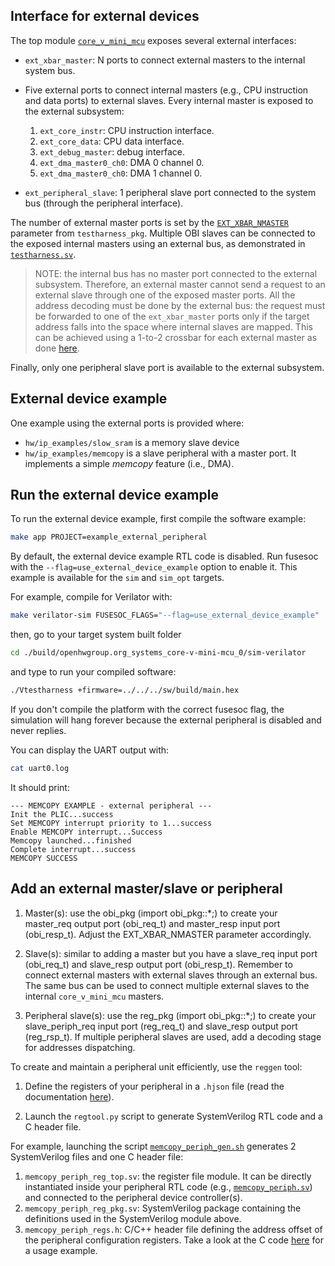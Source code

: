 ## Interface for external devices

The top module [`core_v_mini_mcu`](hw/core-v-mini-mcu/corecore_v_mini_mcu.sv) exposes several external interfaces:

- `ext_xbar_master`: N ports to connect external masters to the internal system bus.

- Five external ports to connect internal masters (e.g., CPU instruction and data ports) to external slaves. Every internal master is exposed to the external subsystem:
   1. `ext_core_instr`: CPU instruction interface.
   2. `ext_core_data`: CPU data interface.
   3. `ext_debug_master`: debug interface.
   4. `ext_dma_master0_ch0`: DMA 0 channel 0.
   5. `ext_dma_master0_ch0`: DMA 1 channel 0.

- `ext_peripheral_slave`: 1 peripheral slave port connected to the system bus (through the peripheral interface).

The number of external master ports is set by the [`EXT_XBAR_NMASTER`](./tb/testharness_pkg.sv#L10) parameter from `testharness_pkg`.
Multiple OBI slaves can be connected to the exposed internal masters using an external bus, as demonstrated in [`testharness.sv`](./tb/testharness.sv#L232). 

> NOTE: the internal bus has no master port connected to the external subsystem. Therefore, an external master cannot send a request to an external slave through one of the exposed master ports. All the address decoding must be done by the external bus: the request must be forwarded to one of the `ext_xbar_master` ports only if the target address falls into the space where internal slaves are mapped. This can be achieved using a 1-to-2 crossbar for each external master as done [here](./tb/ext_bus.sv#L131).

Finally, only one peripheral slave port is available to the external subsystem.

## External device example

One example using the external ports is provided where:

- `hw/ip_examples/slow_sram` is a memory slave device
- `hw/ip_examples/memcopy` is a slave peripheral with a master port. It implements a simple _memcopy_ feature (i.e., DMA).

## Run the external device example

To run the external device example, first compile the software example:

```bash
make app PROJECT=example_external_peripheral
```

By default, the external device example RTL code is disabled. Run fusesoc with the `--flag=use_external_device_example` option to enable it. This example is available for the `sim` and `sim_opt` targets.

For example, compile for Verilator with:

```bash
make verilator-sim FUSESOC_FLAGS="--flag=use_external_device_example"
```

then, go to your target system built folder

```bash
cd ./build/openhwgroup.org_systems_core-v-mini-mcu_0/sim-verilator
```

and type to run your compiled software:

```bash
./Vtestharness +firmware=../../../sw/build/main.hex
```

If you don't compile the platform with the correct fusesoc flag, the simulation will hang forever because the external peripheral is disabled and never replies.

You can display the UART output with:

```bash
cat uart0.log
```

It should print:

```
--- MEMCOPY EXAMPLE - external peripheral ---
Init the PLIC...success
Set MEMCOPY interrupt priority to 1...success
Enable MEMCOPY interrupt...Success
Memcopy launched...finished
Complete interrupt...success
MEMCOPY SUCCESS
```

## Add an external master/slave or peripheral

1. Master(s): use the obi_pkg (import obi_pkg::\*;) to create your master_req output port (obi_req_t) and master_resp input port (obi_resp_t). Adjust the EXT_XBAR_NMASTER parameter accordingly.

2. Slave(s): similar to adding a master but you have a slave_req input port (obi_req_t) and slave_resp output port (obi_resp_t). Remember to connect external masters with external slaves through an external bus. The same bus can be used to connect multiple external slaves to the internal `core_v_mini_mcu` masters.

3. Peripheral slave(s): use the reg_pkg (import obi_pkg::\*;) to create your slave_periph_req input port (reg_req_t) and slave_resp output port (reg_rsp_t). If multiple peripheral slaves are used, add a decoding stage for addresses dispatching.

To create and maintain a peripheral unit efficiently, use the `reggen` tool:

1. Define the registers of your peripheral in a `.hjson` file (read the documentation [here](https://docs.opentitan.org/doc/rm/register_tool/)).

2. Launch the `regtool.py` script to generate SystemVerilog RTL code and a C header file.

For example, launching the script [`memcopy_periph_gen.sh`](./hw/ip_examples/memcopy_periph/memcopy_periph_gen.sh) generates 2 SystemVerilog files and one C header file:

1. `memcopy_periph_reg_top.sv`: the register file module. It can be directly instantiated inside your peripheral RTL code (e.g., [`memcopy_periph.sv`](./hw/ip_examples/memcopy_periph/rtl/memcopy_periph.sv)) and connected to the peripheral device controller(s).
2. `memcopy_periph_reg_pkg.sv`: SystemVerilog package containing the definitions used in the SystemVerilog module above.
3. `memcopy_periph_regs.h`: C/C++ header file defining the address offset of the peripheral configuration registers. Take a look at the C code [here](./sw/applications/example_external_peripheral/memcopy_periph.c) for a usage example.
